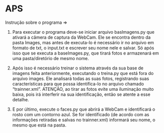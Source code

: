 # APS


Instrução sobre o programa => 


1. Para executar o programa deve-se iniciar arquivo basImagens.py que ativará a câmera de captura da WebCam. Ele se encontra dentro da pasta Images, mas antes de executa-lo é necessário ir no arquivo em formato de txt, o input.txt e escrever seu nome nele e salvar. Só após isso que se executa a baseImages.py, que tirará fotos e armazenará em uma pasta/diretório de mesmo nome.

2. Após isso é necessário treinar o sistema através da sua base de imagens feita anteriormente, executando o treina.py que está fora do arquivo images. Ele analisará todas as suas fotos, registrando suas características para que possa identifica-lo no arquivo chamado “trainner.xml”.  ATENÇÃO, ao tirar as fotos evite uma iluminação muito baixa, pois irá interferir na sua identificação, então se atente a esse detalhe. 

3. E por último, execute o faces.py que abrirá a WebCam e identificará o rosto com um contorno azul. Se for identificado (de acordo com as informações retiradas e salvas no trainner.xml) informará seu nome, o mesmo que está na pasta.
